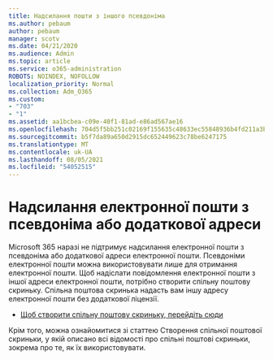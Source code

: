 ```yaml
---
title: Надсилання пошти з іншого псевдоніма
ms.author: pebaum
author: pebaum
manager: scotv
ms.date: 04/21/2020
ms.audience: Admin
ms.topic: article
ms.service: o365-administration
ROBOTS: NOINDEX, NOFOLLOW
localization_priority: Normal
ms.collection: Adm_O365
ms.custom:
- "703"
- "1"
ms.assetid: aa1bcbea-c09e-40f1-81ad-e86ad567ae16
ms.openlocfilehash: 704d5f5bb251c02169f155635c48633ec55848936b4fd211a3b2978811a45dc7
ms.sourcegitcommit: b5f7da89a650d2915dc652449623c78be6247175
ms.translationtype: MT
ms.contentlocale: uk-UA
ms.lasthandoff: 08/05/2021
ms.locfileid: "54052515"
---
```

# <a name="send-email-from-an-alias-or-secondary-address"></a>Надсилання електронної пошти з псевдоніма або додаткової адреси

Microsoft 365 наразі не підтримує надсилання електронної пошти з псевдоніма або додаткової адреси електронної пошти. Псевдоніми електронної пошти можна використовувати лише для отримання електронної пошти. Щоб надіслати повідомлення електронної пошти з іншої адреси електронної пошти, потрібно створити спільну поштову скриньку. Спільна поштова скринька надасть вам іншу адресу електронної пошти без додаткової ліцензії.
  
- [Щоб створити спільну поштову скриньку, перейдіть сюди](https://portal.office.com/AdminPortal/Home#/AssistedGuide/addemailoptions)

Крім того, [](/microsoft-365/admin/email/create-a-shared-mailbox) можна ознайомитися зі статтею Створення спільної поштової скриньки, у якій описано всі відомості про спільні поштові скриньки, зокрема про те, як їх використовувати.